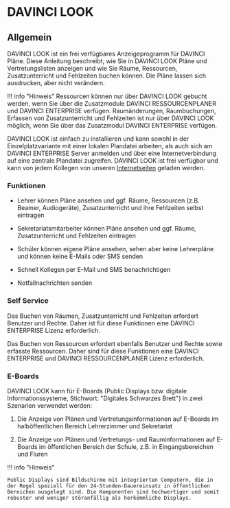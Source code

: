 # DAVINCI LOOK

## Allgemein

DAVINCI LOOK ist ein frei verfügbares Anzeigeprogramm für DAVINCI Pläne. Diese Anleitung beschreibt, wie Sie in DAVINCI LOOK Pläne und Vertretungslisten anzeigen und wie Sie Räume, Ressourcen, Zusatzunterricht und Fehlzeiten buchen können. Die Pläne lassen sich ausdrucken, aber nicht verändern.

!!! info "Hinweis"
    Ressourcen können nur über DAVINCI LOOK gebucht werden, wenn Sie über die Zusatzmodule DAVINCI RESSOURCENPLANER und DAVINCI ENTERPRISE verfügen.
    Raumänderungen, Raumbuchungen, Erfassen von Zusatzunterricht und Fehlzeiten ist nur über DAVINCI LOOK möglich, wenn Sie über das Zusatzmodul DAVINCI ENTERPRISE verfügen.

DAVINCI LOOK ist einfach zu installieren und kann sowohl in der Einzelplatzvariante mit einer lokalen Plandatei arbeiten, als auch sich am DAVINCI ENTERPRISE Server anmelden und über eine Internetverbindung auf eine zentrale Plandatei zugreifen. DAVINCI LOOK ist frei verfügbar und kann von jedem Kollegen von unseren [Internetseiten](https://davinci.stueber.de/download.php) geladen werden.

### Funktionen

* Lehrer können Pläne ansehen und ggf. Räume, Ressourcen (z.B. Beamer, Audiogeräte), Zusatzunterricht und ihre Fehlzeiten selbst eintragen

* Sekretariatsmitarbeiter können Pläne ansehen und ggf. Räume, Zusatzunterricht und Fehlzeiten eintragen

* Schüler können eigene Pläne ansehen, sehen aber keine Lehrerpläne und können keine E-Mails oder SMS senden

* Schnell Kollegen per E-Mail und SMS benachrichtigen

* Notfallnachrichten senden

### Self Service

Das Buchen von Räumen, Zusatzunterricht und Fehlzeiten erfordert Benutzer und Rechte. Daher ist für diese Funktionen eine DAVINCI ENTERPRISE Lizenz erforderlich.

Das Buchen von Ressourcen erfordert ebenfalls Benutzer und Rechte sowie erfasste Ressourcen. Daher sind für diese Funktionen eine DAVINCI ENTERPRISE und DAVINCI RESSOURCENPLANER Lizenz erforderlich.

### E-Boards

DAVINCI LOOK kann für E-Boards (Public Displays bzw. digitale Informationssysteme, Stichwort: "Digitales Schwarzes Brett") in zwei Szenarien verwendet werden:

1. Die Anzeige von Plänen und Vertretungsinformationen auf E-Boards im halböffentlichen Bereich Lehrerzimmer und Sekretariat

2. Die Anzeige von Plänen und Vertretungs- und Rauminformationen auf E-Boards im öffentlichen Bereich der Schule, z.B. in Eingangsbereichen und Fluren

!!! info "Hinweis"

    Public Displays sind Bildschirme mit integrierten Computern, die in der Regel speziell für den 24-Stunden-Dauereinsatz in öffentlichen Bereichen ausgelegt sind. Die Komponenten sind hochwertiger und somit robuster und weniger störanfällig als herkömmliche Displays.
